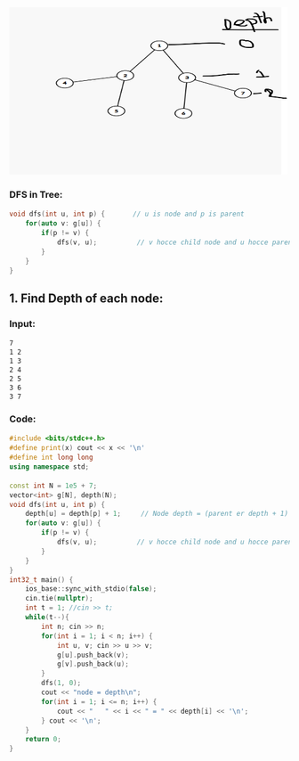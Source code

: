 <img src = "https://github.com/Rabbi-hasan0/Course-phase-01/blob/main/Graph%20algo/Graph-visual/4.png" width = "500" height = "300">

### DFS in Tree:
```c++
void dfs(int u, int p) {       // u is node and p is parent
    for(auto v: g[u]) {
        if(p != v) {
            dfs(v, u);          // v hocce child node and u hocce parent node
        }
    }
}
```

## 1. Find Depth of each node:
### Input:
````
7
1 2 
1 3
2 4 
2 5
3 6
3 7
````
### Code:
```c++
#include <bits/stdc++.h>
#define print(x) cout << x << '\n'
#define int long long
using namespace std;

const int N = 1e5 + 7;
vector<int> g[N], depth(N);
void dfs(int u, int p) {
    depth[u] = depth[p] + 1;     // Node depth = (parent er depth + 1) kore dicci;
    for(auto v: g[u]) {
        if(p != v) {
            dfs(v, u);          // v hocce child node and u hocce parent node
        }
    }
}
int32_t main() {
    ios_base::sync_with_stdio(false);
    cin.tie(nullptr);
    int t = 1; //cin >> t;
    while(t--){
        int n; cin >> n;
        for(int i = 1; i < n; i++) {
            int u, v; cin >> u >> v;
            g[u].push_back(v);
            g[v].push_back(u);
        }
        dfs(1, 0);
        cout << "node = depth\n"; 
        for(int i = 1; i <= n; i++) {
            cout << "   " << i << " = " << depth[i] << '\n';
        } cout << '\n';
    }
    return 0;
}

